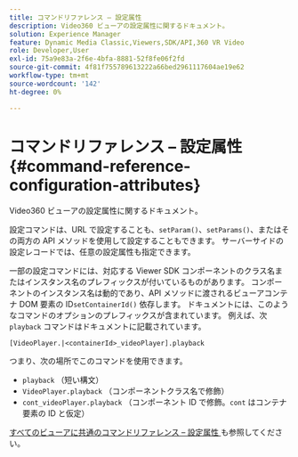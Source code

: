 ```yaml
---
title: コマンドリファレンス – 設定属性
description: Video360 ビューアの設定属性に関するドキュメント。
solution: Experience Manager
feature: Dynamic Media Classic,Viewers,SDK/API,360 VR Video
role: Developer,User
exl-id: 75a9e83a-2f6e-4bfa-8881-52f8fe06f2fd
source-git-commit: 4f81f755789613222a66bed2961117604ae19e62
workflow-type: tm+mt
source-wordcount: '142'
ht-degree: 0%

---
```


# コマンドリファレンス – 設定属性{#command-reference-configuration-attributes}

Video360 ビューアの設定属性に関するドキュメント。

設定コマンドは、URL で設定することも、`setParam()`、`setParams()`、またはその両方の API メソッドを使用して設定することもできます。 サーバーサイドの設定レコードでは、任意の設定属性も指定できます。

一部の設定コマンドには、対応する Viewer SDK コンポーネントのクラス名またはインスタンス名のプレフィックスが付いているものがあります。 コンポーネントのインスタンス名は動的であり、API メソッドに渡されるビューアコンテナ DOM 要素の ID`setContainerId()` 依存します。 ドキュメントには、このようなコマンドのオプションのプレフィックスが含まれています。 例えば、次 `playback` コマンドはドキュメントに記載されています。

`[VideoPlayer.|<containerId>_videoPlayer].playback`

つまり、次の場所でこのコマンドを使用できます。

* `playback` （短い構文）
* `VideoPlayer.playback` （コンポーネントクラス名で修飾）
* `cont_videoPlayer.playback` （コンポーネント ID で修飾。`cont` はコンテナ要素の ID と仮定）

[ すべてのビューアに共通のコマンドリファレンス – 設定属性 ](../../../r-html5-viewer-20-cmdref-configattrib/r-html5-viewer-20-cmdref-configattrib.md#concept-850e0f2c49b949deb7cfbfd330d329bd) も参照してください。
